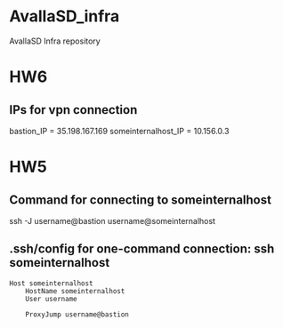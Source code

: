 # AvallaSD_infra
AvallaSD Infra repository

# HW6
## IPs for vpn connection
bastion_IP = 35.198.167.169
someinternalhost_IP = 10.156.0.3

# HW5
## Command for connecting to someinternalhost
ssh -J username@bastion username@someinternalhost

## .ssh/config for one-command connection: ssh someinternalhost
    Host someinternalhost
        HostName someinternalhost
        User username

        ProxyJump username@bastion
